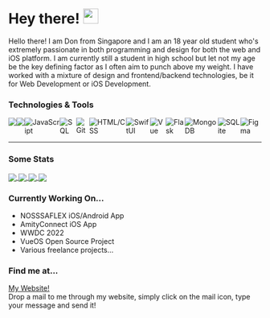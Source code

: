 # Hey there! <img src="https://raw.githubusercontent.com/MartinHeinz/MartinHeinz/master/wave.gif" width="30px">
Hello there! I am Don from Singapore and I am an 18 year old student who's extremely passionate in both programming and design for both the web and iOS platform. I am currently still a student in high school but let not my age be the key defining factor as I often aim to punch above my weight.
I have worked with a mixture of design and frontend/backend technologies, be it for Web Development or iOS Development.

### Technologies & Tools
<div style="display: flex">
  <img src="https://img.shields.io/badge/-Swift-orange"/>
  <img src="https://img.shields.io/badge/-Python-blue"/>
  <img alt="JavaScript" src="https://img.shields.io/badge/-Javascript-yellow" />
  <img alt="SQL" src="https://img.shields.io/badge/-SQL-lightgrey" />
  <img alt="Git" src="https://img.shields.io/badge/-Git-critical" />
  <img alt="HTML/CSS" src="https://img.shields.io/badge/-HTML%2FCSS-yellowgreen" />
  <img alt="SwiftUI" src="https://img.shields.io/badge/-SwiftUI-3e8bc3" />
  <img alt="Vue" src="https://img.shields.io/badge/-VueJS-61b083" />
  <img alt="Flask" src="https://img.shields.io/badge/-Flask-406893" />
  <img alt="MongoDB" src="https://img.shields.io/badge/-MongoDB-4ca158" />
  <img alt="SQLite" src="https://img.shields.io/badge/-SQLite-64a2c9" />
  <img alt="Figma" src="https://img.shields.io/badge/-Figma-8c5aee" />
</div>
<hr>

### Some Stats
<a href="https://donchia.tech">
  <img align="center" src="https://github-readme-stats.vercel.app/api?username=DonChiaQE&show_icons=true" />
</a>
<a href="https://donchia.tech">
  <img align="center" src="https://github-readme-stats.vercel.app/api/top-langs/?username=DonChiaQE&langs_count=7&exclude_repo=marketplace&layout=compact" />
</a>
<a href="https://github.com/dhs17y2adonchia/win95">
  <img align="center" src="https://github-readme-stats.vercel.app/api/pin/?username=DonChiaQE&repo=win95" />
</a>
<a href="https://github.com/zaydek/duomo">
  <img align="center" src="https://github-readme-stats.vercel.app/api/pin/?username=DonChiaQE&repo=duomo" />
</a>

### Currently Working On...
- NOSSSAFLEX iOS/Android App
- AmityConnect iOS App
- WWDC 2022
- VueOS Open Source Project
- Various freelance projects...

### Find me at...
[My Website!](https://www.donchia.tech) <br>
Drop a mail to me through my website, simply click on the mail icon, type your message and send it!

<!--
**dhs17y2adonchia/dhs17y2adonchia** is a ✨ _special_ ✨ repository because its `README.md` (this file) appears on your GitHub profile.

Here are some ideas to get you started:

- 🔭 I’m currently working on ...
- 🌱 I’m currently learning ...
- 👯 I’m looking to collaborate on ...
- 🤔 I’m looking for help with ...
- 💬 Ask me about ...
- 📫 How to reach me: ...
- 😄 Pronouns: ...
- ⚡ Fun fact: ...
-->

